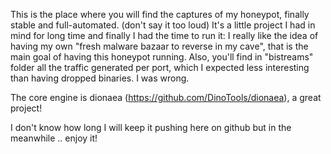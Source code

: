 

This is the place where you will find the captures of my honeypot, finally stable and full-automated. (don't say it too loud) It's a little project I had in mind for long time and finally I had the time to run it: I really like the idea of having my own "fresh malware bazaar to reverse in my cave", that is the main goal of having this honeypot running. Also, you'll find in "bistreams" folder all the traffic generated per port, which I expected less interesting than having dropped binaries. I was wrong.

The core engine is dionaea (https://github.com/DinoTools/dionaea), a great project!

I don't know how long I will keep it pushing here on github but in the meanwhile .. enjoy it!

